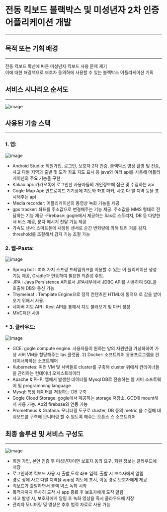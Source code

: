 
# 전동 킥보드 블랙박스 및 미성년자 2차 인증 어플리케이션 개발
***



## 목적 또는 기획 배경
*** 

전동 킥보드 확산에 따른 미성년자 킥보드 사용 문제 제기    
이에 대한 해결책으로 보호자 동의하에 사용할 수 있는 블랙박스 어플리케이션 기획

   

## 서비스 시나리오 순서도
*** 

![image](https://user-images.githubusercontent.com/66519046/108667207-08141500-751c-11eb-8f1e-35f93f7fc0ad.png)



## 사용된 기술 스택 
***
### 1. 앱:


![image](https://user-images.githubusercontent.com/66519046/108670997-2c272480-7523-11eb-907e-cb1037b2db44.png)



- Android Studio: 회원가입, 로그인, 보호자 2차 인증, 블랙박스 영상
촬영 및 전송, 사고 다발 지역과 출발 및 도착 좌표 지도 표시 등 
java와 여러 api를 사용해 어플리케이션의 주요 기능들 구현
- Kakao api: 카카오톡에 로그인한 사용자들의 개인정보에 접근 및 
수집하는 api
- Gogle Map Api: 안드로이드 기기상에 지도와 좌표 마커, 사고 다
발 지역 등을 표시해주는 api
- Media recorder: 어플리케이션의 동영상 녹화 기능을 제공
- gps tracker: 좌표를 주소값으로 변경해주는 기능 제공. 주소값을 
MMS 형태로 전달하는 기능 제공
-Firebase: gogle에서 제공하는 Sas로 스토리지, DB 등 다양한 서
비스 제공, 문자 메시지 전달 기능 제공
- 가속도 센서: 스마트폰에 내장된 센서로 순간 변화량에 의해 트리
거를 감지. threshold를 조절해서 감지 기능 조절 가능

 ### 2. 웹-Pasta:

![image](https://user-images.githubusercontent.com/66519046/108670970-1e719f00-7523-11eb-8f4b-16c7eba9cdeb.png)

- Spring bot : 여러 가지 스프링 프레임워크를 이용할 수 있는 어
플리케이션 생성 기능 제공, Gradle과 연동하여 필요한 의존성 주입. 
- JPA : Java Persistence API로서 JPA내부에서 JDBC API를 사용하여 
SQL을 호출해 DB와 통신 가능
- Thymeleaf : Template Engine으로 정적 컨텐츠인 HTML에 동적으
로 값을 받아오기 위해서 사용. 
- 네이버 지도 API : Rest API를 통해서 지도 불러오기 및 마커 생성
- MVC패턴 사용


### * 3. 클라우드:

![image](https://user-images.githubusercontent.com/66519046/108670930-0e59bf80-7523-11eb-9021-d8ed73f2957a.png)

- GCE: gogle compute engine. 사용자들이 원하는 양의 자원만큼
가상화하여 가상 서버 VM을 할당해주는 Ias 플랫폼. 2) Docker: 소프트웨어 응용프로그램을 컨테이너화하는 소프트웨어
- Kubernetes: 여러 VM 및 서버들로 cluster를 구축해 cluster 위에서
컨테이너들을 관리하는 컨테이너 오케스트레이터
- Apache & PHP: 앱에서 발생한 데이터를 Mysql DB로 전송하는 웹
서버 소프트웨어 및 programming language
- Mysql: 특정 데이터를 저장하는 DB 구축
- Gogle Cloud Storage: gogle에서 제공하는 storage 저장소. GCE에 
mount해서 사용 가능. Ap의 firebase와 연동 가능
- Prometheus & Grafana: 모니터링 도구로 cluster, DB 등의 metric
을 수집해 대쉬보드를 구축해 모니터링 할 수 있도록 해주는 오픈소
스 소프트웨어



## 최종 솔루션 및 서비스 구성도
***


![image](https://user-images.githubusercontent.com/66519046/108670883-fbdf8600-7522-11eb-8ce1-ab51c9671ee0.png)

- 회원 가입, 본인 인증 후 미성년자이면 보호자 동의 요구, 회원 정보는 클라우드에 저장
- 로그인하여 킥보드 사용 시 출발,도착 좌표 입력. 출발 시 보호자에게 알림
- 경로 상에 사고 다발 지역을 app상 지도에 표시, 이동 경로 보호자에게 제공
- 킥보드가 출발하면서 블랙 박스 녹화 시작
- 목적지까지 무사히 도착 시 app 종료 후 보호자에게 도착 알림
- 사고 발생 시, 보호자에게 알림 후 녹화 영상을 즉시 클라우드에 저장
- 관리자 모니터링 및 영상은 추후 법적 자료로 사용 가능

